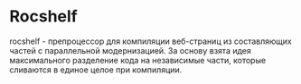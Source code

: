 # Rocshelf

rocshelf - препроцессор для компиляции веб-страниц из составляющих частей с параллельной модернизацией.
За основу взята идея максимального разделение кода на независимые части, которые сливаются в единое целое при компиляции.
